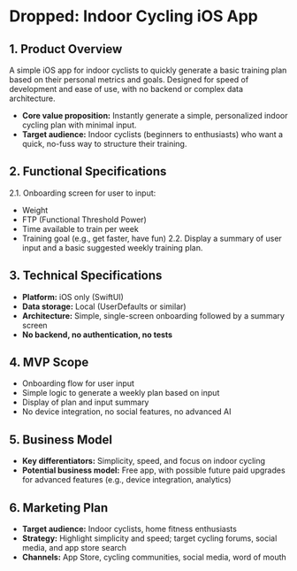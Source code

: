 
# Dropped: Indoor Cycling iOS App

## 1. Product Overview
A simple iOS app for indoor cyclists to quickly generate a basic training plan based on their personal metrics and goals. Designed for speed of development and ease of use, with no backend or complex data architecture.

- **Core value proposition:** Instantly generate a simple, personalized indoor cycling plan with minimal input.
- **Target audience:** Indoor cyclists (beginners to enthusiasts) who want a quick, no-fuss way to structure their training.

## 2. Functional Specifications
2.1. Onboarding screen for user to input:
  - Weight
  - FTP (Functional Threshold Power)
  - Time available to train per week
  - Training goal (e.g., get faster, have fun)
2.2. Display a summary of user input and a basic suggested weekly training plan.

## 3. Technical Specifications
- **Platform:** iOS only (SwiftUI)
- **Data storage:** Local (UserDefaults or similar)
- **Architecture:** Simple, single-screen onboarding followed by a summary screen
- **No backend, no authentication, no tests**

## 4. MVP Scope
- Onboarding flow for user input
- Simple logic to generate a weekly plan based on input
- Display of plan and input summary
- No device integration, no social features, no advanced AI

## 5. Business Model
- **Key differentiators:** Simplicity, speed, and focus on indoor cycling
- **Potential business model:** Free app, with possible future paid upgrades for advanced features (e.g., device integration, analytics)

## 6. Marketing Plan
- **Target audience:** Indoor cyclists, home fitness enthusiasts
- **Strategy:** Highlight simplicity and speed; target cycling forums, social media, and app store search
- **Channels:** App Store, cycling communities, social media, word of mouth
